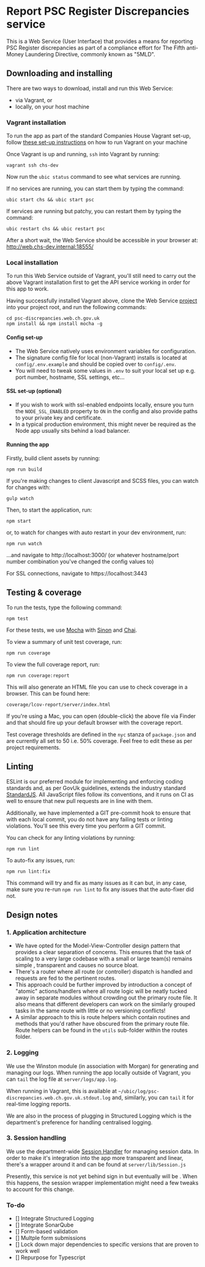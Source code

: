 # Report PSC Register Discrepancies service

This is a Web Service (User Interface) that provides a means for reporting PSC Register discrepancies as part of a compliance effort for The Fifth anti-Money Laundering Directive, commonly known as "5MLD".

## Downloading and installing

There are two ways to download, install and run this Web Service:
- via Vagrant, or
- locally, on your host machine

 ### Vagrant installation

 To run the app as part of the standard Companies House Vagrant set-up, follow [these set-up instructions](https://github.com/companieshouse/vagrant-chs-development-v2) on how to run Vagrant on your machine

 Once Vagrant is up and running, `ssh` into Vagrant by running:
 ```
vagrant ssh chs-dev
 ```

Now run the `ubic status` command to see what services are running.

If no services are running, you can start them by typing the command:
```
ubic start chs && ubic start psc
```

If services are running but patchy, you can restart them by typing the command:
```
ubic restart chs && ubic restart psc
```
After a short wait, the Web Service should be accessible in your browser at: http://web.chs-dev.internal:18555/

### Local installation

To run this Web Service outside of Vagrant, you'll still need to carry out the above Vagrant installation first to get the API service working in order for this app to work.

Having successfully installed Vagrant above, clone the Web Service [project](https://github.com/companieshouse/psc-discrepancies.web.ch.gov.uk) into your project root, and run the following commands:
```
cd psc-discrepancies.web.ch.gov.uk
npm install && npm install mocha -g
```
#### Config set-up

- The Web Service natively uses environment variables for configuration.
- The signature config file for local (non-Vagrant) installs is located at `config/.env.example` and should be copied over to `config/.env`.
- You will need to tweak some values in `.env` to suit your local set up e.g. port number, hostname, SSL settings, etc...

#### SSL set-up (optional)

- If you wish to work with ssl-enabled endpoints locally, ensure you turn the `NODE_SSL_ENABLED` property to `ON` in the config and also provide paths to your private key and certificate.
- In a typical production environment, this might never be required as the Node app usually sits behind a load balancer.

#### Running the app

Firstly, build client assets by running:
```
npm run build
```
If you're making changes to client Javascript and SCSS files, you can watch for changes with:
```
gulp watch
```
Then, to start the application, run:
```
npm start
```
or, to watch for changes with auto restart in your dev environment, run:
```
npm run watch
```
...and navigate to http://localhost:3000/ (or whatever hostname/port number combination you've changed the config values to)

For SSL connections, navigate to https://localhost:3443

## Testing & coverage

To run the tests, type the following command:
```
npm test
```
For these tests, we use [Mocha](http://mochajs.org/) with [Sinon](http://sinonjs.org/) and [Chai](http://chaijs.com/).

To view a summary of unit test coverage, run:
```
npm run coverage
```
To view the full coverage report, run:
```
npm run coverage:report
```
This will also generate an HTML file you can use to check coverage in a browser. This can be found here:
```
coverage/lcov-report/server/index.html
```
If you're using a Mac, you can open (double-click) the above file via Finder and that should fire up your default browser with the coverage report.

Test coverage thresholds are defined in the `nyc` stanza of `package.json` and are currently all set to 50 i.e. 50% coverage. Feel free to edit these as per project requirements.

## Linting

ESLint is our preferred module for implementing and enforcing coding standards and, as per GovUk guidelines, extends the industry standard  [StandardJS](https://standardjs.com/). All JavaScript files follow its conventions, and it runs on CI as well to ensure that new pull requests are in line with them.

Additionally, we have implemented a GIT pre-commit hook to ensure that with each local commit, you do not have any failing tests or linting violations. You'll see this every time you perform a GIT commit.

You can check for any linting violations by running:
```
npm run lint
```

To auto-fix any issues, run:
```
npm run lint:fix
```
This command will try and fix as many issues as it can but, in any case, make sure you re-run `npm run lint` to fix any issues that the auto-fixer did not.

## Design notes

 ### 1. Application architecture

- We have opted for the Model-View-Controller design pattern that provides a clear separation of concerns. This ensures that the task of scaling to a very large codebase with a small or large team(s) remains simple , transparent and causes no source bloat.
- There's  a router where all route (or controller) dispatch is handled and requests are fed to the pertinent routes.
- This approach could be further improved by introduction a concept of "atomic" actions/handlers where all route logic will be neatly tucked away in separate modules without crowding out the primary route file. It also means that different developers can work on the similarly grouped tasks in the same route  with little or no versioning conflicts!
- A similar approach to this is route helpers which contain routines and methods that you'd rather have obscured from the primary route file. Route helpers can be found in the `utils` sub-folder within the routes folder.

### 2. Logging

We use the Winston module (in association with Morgan) for generating and managing our logs. When running the app locally outside of Vagrant, you can `tail` the log file at `server/logs/app.log`.

When running in Vagrant, this is available at `~/ubic/log/psc-discrepancies.web.ch.gov.uk.stdout.log` and, similarly, you can `tail` it for real-time logging reports.

We are also in the process of plugging in Structured Logging which is the department's preference for handling centralised logging.

### 3. Session handling

We use the department-wide [Session Handler](https://github.com/companieshouse/node-session-handler) for managing session data. In order to make it's integration into the app more transparent and linear, there's a wrapper around it and can be found at `server/lib/Session.js`

Presently, this service is not yet behind sign in but eventually will be . When this happens, the session wrapper implementation might need a few tweaks to account for this change.

### To-do

- [] Integrate Structured Logging
- [] Integrate SonarQube
- [] Form-based validation
- [] Multple form submissions
- [] Lock down major dependencies to specific versions that are proven to work well
- [] Repurpose for Typescript
